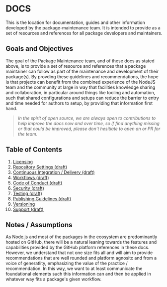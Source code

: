 # DOCS

This is the location for documentation, guides and other information developed by the package-maintenance team.  It is intended to provide as a set of resources and references for all package developers and maintainers. 

## Goals and Objectives
The goal of the Package Maintenance team, and of these docs as stated above, is to provide a set of resource and references that a package maintainer can follow as part of the maintenance and development of their package(s).  By provding these guidelines and recommendations, the hope is that projects can benefit from the combined experience of the NodeJS team and the community at large in way that facilities knowledge sharing and collaboration, in particular around things like tooling and automation, such that shared configurations and setups can reduce the barrier to entry and time needed for authors to setup, by providing that information first hand.

> _In the spirit of open source, we are always open to contributions to help improve the docs now and over time, so if find anything missing or that could be improved, please don't hesitiate to open an or PR for the team._

## Table of Contents
1. [Licensing](./licensing.md)
1. [Repository Settings (draft)](./drafts/repository-settings.md)
1. [Continuous Integration / Delivery (draft)](./drafts/ci-cd-guidelines.md)
1. [Workflows (draft)](./drafts/workflows.md)
1. [Code of Conduct (draft)](./drafts/code-of-conduct.md)
1. [Security (draft)](./drafts/security-guidelines.md)
1. [Testing (draft)](./drafts/code-of-conduct.md)
1. [Publishing Guidelines (draft)](./drafts/PUBLISH-GUIDELINES.md)
1. [Versioning](./versioning.md)
1. [Support (draft)](./drafts/PACKAGE-SUPPORT.md)

## Notes / Assumptions
As Node.js and most of the packages in the ecosystem are predominantly hosted on GitHub, there will be a natural leaning towards the features and capabilities provided by the GitHub platform references in these docs.  However, we understand that not one size fits all and will aim to provide recommendations that are well rounded and platform agnositc and from a voice of generatlity, emphasizing the value of the practice / recommendation.  In this way, we want to at least communicate the foundational elements such this information can and then be applied in whatever way fits a package's given workflow.  